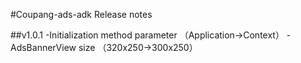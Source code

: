#Coupang-ads-adk Release notes<br>

##v1.0.1
-Initialization method parameter （Application->Context）
-AdsBannerView size （320x250->300x250）
